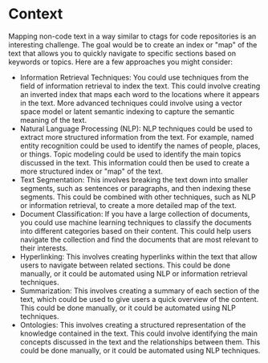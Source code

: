 # Context

Mapping non-code text in a way similar to ctags for code repositories is an interesting challenge. The goal would be to create an index or "map" of the text that allows you to quickly navigate to specific sections based on keywords or topics. Here are a few approaches you might consider:

- Information Retrieval Techniques: You could use techniques from the field of information retrieval to index the text. This could involve creating an inverted index that maps each word to the locations where it appears in the text. More advanced techniques could involve using a vector space model or latent semantic indexing to capture the semantic meaning of the text.
- Natural Language Processing (NLP): NLP techniques could be used to extract more structured information from the text. For example, named entity recognition could be used to identify the names of people, places, or things. Topic modeling could be used to identify the main topics discussed in the text. This information could then be used to create a more structured index or "map" of the text.
- Text Segmentation: This involves breaking the text down into smaller segments, such as sentences or paragraphs, and then indexing these segments. This could be combined with other techniques, such as NLP or information retrieval, to create a more detailed map of the text.
- Document Classification: If you have a large collection of documents, you could use machine learning techniques to classify the documents into different categories based on their content. This could help users navigate the collection and find the documents that are most relevant to their interests.
- Hyperlinking: This involves creating hyperlinks within the text that allow users to navigate between related sections. This could be done manually, or it could be automated using NLP or information retrieval techniques.
- Summarization: This involves creating a summary of each section of the text, which could be used to give users a quick overview of the content. This could be done manually, or it could be automated using NLP techniques.
- Ontologies: This involves creating a structured representation of the knowledge contained in the text. This could involve identifying the main concepts discussed in the text and the relationships between them. This could be done manually, or it could be automated using NLP techniques.
